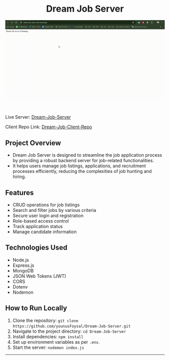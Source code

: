
<h1 align="center">Dream Job Server </h1>

<p align="center">
  <img src="images/dreamJobServer.gif" alt="Dream Job Server">
</p>
<br>

Live Server: [Dream-Job-Server](https://dream-job-server-two.vercel.app/)

Client Repo Link: [Dream-Job-Client-Repo](https://github.com/younusFoysal/Dream-Job-Client)

## Project Overview
- Dream Job Server is designed to streamline the job application process by providing a robust backend server for job-related functionalities.
- It helps users manage job listings, applications, and recruitment processes efficiently, reducing the complexities of job hunting and hiring.

## Features

- CRUD operations for job listings
- Search and filter jobs by various criteria
- Secure user login and registration
- Role-based access control
- Track application status
- Manage candidate information

## Technologies Used
- Node.js
- Express.js
- MongoDB
- JSON Web Tokens (JWT)
- CORS
- Dotenv
- Nodemon

## How to Run Locally
1. Clone the repository: `git clone https://github.com/younusFoysal/Dream-Job-Server.git`
2. Navigate to the project directory: `cd Dream-Job-Server`
3. Install dependencies: `npm install`
4. Set up environment variables as per `.env`.
5. Start the server: `nodemon index.js`

---

